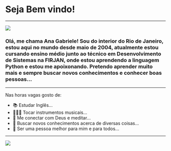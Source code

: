 
# Seja Bem vindo!
---

![](https://media3.giphy.com/media/CIdnUawKas9LjwPRSJ/giphy.gif?cid=790b76119aa617a704cd21fdc8f5bffc61a688694fc09a4c&rid=giphy.gif&ct=g)
### Olá, me chama Ana Gabriele! Sou do interior do Rio de Janeiro, estou aqui no mundo desde maio de 2004, atualmente estou cursando ensino médio junto ao técnico em Desenvolvimento de Sistemas na FIRJAN, onde estou aprendendo a linguagem Python e estou me apoixonando. Pretendo aprender muito mais e sempre buscar novos conhecimentos e conhecer boas pessoas... 

---

Nas horas vagas gosto de:

- 📚 Estudar Inglês...
- 🎹🎸🎻 Tocar instrumentos musicais...
- 💎 Me conectar com Deus e meditar...
- 📖 Buscar novos conhecimentos acerca de diversas coisas...
- 💫 Ser uma pessoa melhor para mim e para todos...

---

![](https://komarev.com/ghpvc/?username=anagabrielecnp&color=blue&style=flat)

